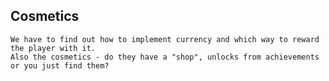 ## Cosmetics
    We have to find out how to implement currency and which way to reward the player with it.
    Also the cosmetics - do they have a "shop", unlocks from achievements or you just find them?